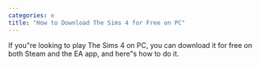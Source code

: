```yaml
---
categories: e
title: "How to Download The Sims 4 for Free on PC"
---
```

If you"re looking to play The Sims 4 on PC, you can download it for free on both Steam and the EA app, and here"s how to do it.